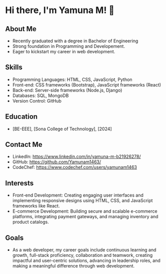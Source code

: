 # Hi there, I'm Yamuna M! 👋

## About Me
- Recently graduated with a degree in Bachelor of Engineering
- Strong foundation in Programming and Developement.
- Eager to kickstart my career in web development.

## Skills
- Programming Languages: HTML, CSS, JavaScript, Python
- Front-end: CSS frameworks (Bootstrap), JavaScript frameworks (React) 
- Back-end: Server-side frameworks (Node.js, Django)
- Databases: SQL, MongoDB
- Version Control: GitHub
  
## Education
- [BE-EEE], [Sona College of Technology], [2024]

## Contact Me
- LinkedIn: https://www.linkedin.com/in/yamuna-m-b21926278/
- GitHub: https://github.com/Yamunam1463/
- CodeChef: https://www.codechef.com/users/yamunam1463

## Interests
- Front-end Development: Creating engaging user interfaces and implementing responsive designs using HTML, CSS, and JavaScript frameworks like React.
- E-commerce Development: Building secure and scalable e-commerce platforms, integrating payment gateways, and managing inventory and product catalogs.

## Goals
- As a web developer, my career goals include continuous learning and growth, full-stack proficiency,
collaboration and teamwork, creating impactful and user-centric solutions, advancing in leadership roles,
and making a meaningful difference through web development.
